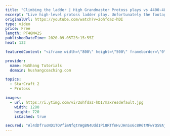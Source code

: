 ```yaml
---
title: "Climbing the ladder | High Grandmaster Protoss plays vs 4400-4800 players"
excerpt: "Live high-level protoss ladder play. Unfortunately the footage came out quite choppy at some points and I was considering just not posting today, but I will post it anyways in case a few of you want to watch still. I'm trying to figure out what the cause of the lag is and hopefully I can get some cleaner"
originalUrl: https://youtube.com/watch?v=2ohfdaz-hDI
type: video
price: Free
length: PT48M42S
publishedDateTime: 2020-09-05T23:15:55Z
heat: 132

featuredContent: "<iframe width=\"800\" height=\"500\" frameborder=\"0\" src=\"https://www.youtube.com/embed/2ohfdaz-hDI\" allow=\"accelerometer; autoplay; encrypted-media; gyroscope; picture-in-picture\" allowfullscreen></iframe>"

provider:
  name: HuShang Tutorials
  domain: hushangcoaching.com

topics:
  - StarCraft 2
  - Protoss

images:
  - url: https://i.ytimg.com/vi/2ohfdaz-hDI/maxresdefault.jpg
    width: 1280
    height: 720
    isCached: true

secured: "Al4dDfruoND1TOVfimNfqtYWgBN4Udd1Pi8RTfnHvJHnSs6c8R6tMFwYQS9AjloHEkrd2vzNTVkddt6gzT3Cj3+VOehOAbXezM7KQm5BnuYZ3g2EEEyRDNRk7WZWBzeoDCmnYsXbADsasaRNZQHbhov2/ac2rHotMI53lD1Yb7s/hHwNzfXWoguIhrmo/Yi4716zl0YeHly6EkKdmRNwhPP0nqgcZBmRm3fMD+YHHwBi1kYqgfurUpaMG4V4Z81/uj71LZmeZDTnxm/RzU7MhNe/r3DNaEJwV/6frwoi3Bz2HYGDYdfKaS6OKXp+zkTipq+HXnbQ4LLJDjz9rAW8j4kNYItMznk1bed9qu8mPg+MiVEl2i0M9ZlNJdnGMymp++WathT5XopK/F4X2TIEmteUm7LfMdRPYeRPzJphoiE=;1e+Taw1FiWBfs/kH6YbePw=="
---
```


